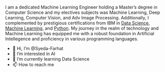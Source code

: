I am a dedicated Machine Learning Engineer holding a Master’s degree in Computer Science and my electives subjects was Machine Learning, Deep Learning, Computer Vision, and Adv Image Processing. Additionally, I complemented by prestigious certifications from IBM in [Data Science](), [Machine Learning](), and [Python](). My journey in the realm of technology and Machine Learning has equipped me with a robust foundation in Artificial Intellegence and proficiency in various programming languages.

- 👋 Hi, I’m @Syeda-Farhat
- 👀 I’m interested in AI
- 🌱 I’m currently learning Data Science  
- 📫 How to reach me 

<!---
Syeda-Farhat/Syeda-Farhat is a ✨ special ✨ repository because its `README.md` (this file) appears on your GitHub profile.
You can click the Preview link to take a look at your changes.
--->
